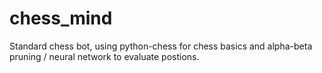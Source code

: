 # chess_mind
Standard chess bot, using python-chess for chess basics and alpha-beta pruning / neural network to evaluate postions.
